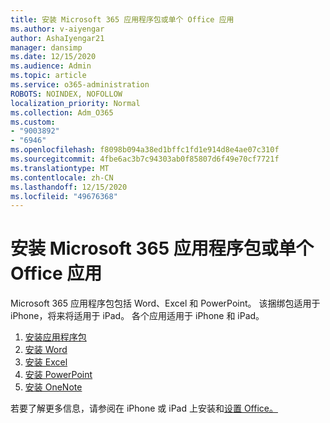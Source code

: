 ```yaml
---
title: 安装 Microsoft 365 应用程序包或单个 Office 应用
ms.author: v-aiyengar
author: AshaIyengar21
manager: dansimp
ms.date: 12/15/2020
ms.audience: Admin
ms.topic: article
ms.service: o365-administration
ROBOTS: NOINDEX, NOFOLLOW
localization_priority: Normal
ms.collection: Adm_O365
ms.custom:
- "9003892"
- "6946"
ms.openlocfilehash: f8098b094a38ed1bffc1fd1e914d8e4ae07c310f
ms.sourcegitcommit: 4fbe6ac3b7c94303ab0f85807d6f49e70cf7721f
ms.translationtype: MT
ms.contentlocale: zh-CN
ms.lasthandoff: 12/15/2020
ms.locfileid: "49676368"
---
```

# <a name="install-the-microsoft-365-app-bundle-or-an-individual-office-app"></a>安装 Microsoft 365 应用程序包或单个 Office 应用

Microsoft 365 应用程序包包括 Word、Excel 和 PowerPoint。 该捆绑包适用于 iPhone，将来将适用于 iPad。 各个应用适用于 iPhone 和 iPad。

1. [安装应用程序包](https://go.microsoft.com/fwlink/?linkid=2136762)
1. [安装 Word](https://go.microsoft.com/fwlink/?linkid=2136974)
1. [安装 Excel](https://go.microsoft.com/fwlink/?linkid=2136975)
1. [安装 PowerPoint](https://go.microsoft.com/fwlink/?linkid=2136882)
1. [安装 OneNote](https://go.microsoft.com/fwlink/?linkid=2136883)

若要了解更多信息，请参阅在 iPhone 或 iPad 上安装和[设置 Office。](https://go.microsoft.com/fwlink/?linkid=2135560)
